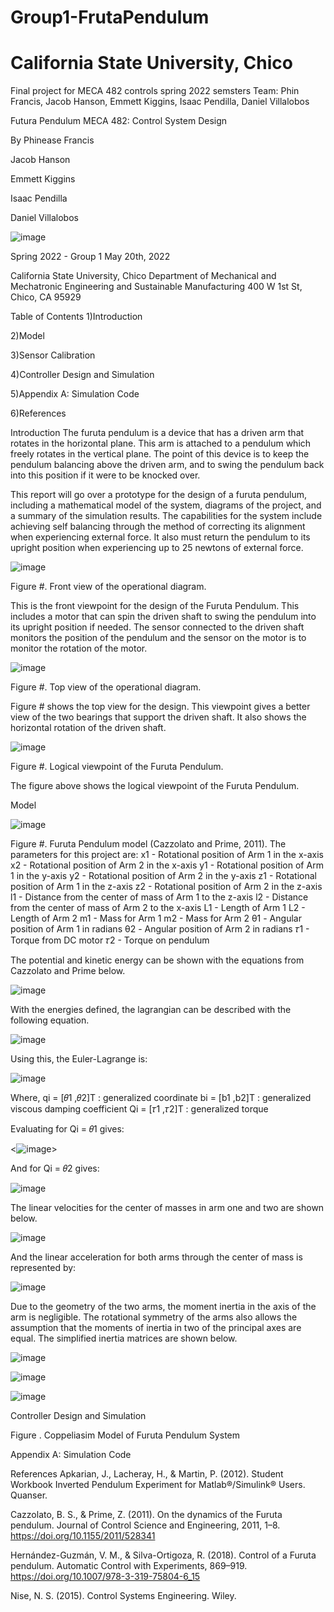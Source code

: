 # Group1-FrutaPendulum
# California State University, Chico
Final project for MECA 482 controls spring 2022 semsters 
Team: Phin Francis, Jacob Hanson, Emmett Kiggins, Isaac Pendilla, Daniel Villalobos
<p align="center">
 
    

Futura Pendulum
MECA 482: Control System Design

By
Phinease Francis
 
Jacob Hanson
 
Emmett Kiggins
 
Isaac Pendilla
 
Daniel Villalobos
<p align="center">

 ![image](https://user-images.githubusercontent.com/105892633/169450137-6e24e8ba-d512-4ff5-b310-f3945275c4e0.png)



Spring 2022 - Group 1
May 20th, 2022



California State University, Chico
Department of Mechanical and Mechatronic Engineering and Sustainable Manufacturing
400 W 1st St, Chico, CA 95929



 Table of Contents
 1)Introduction
 
 2)Model
 
 3)Sensor Calibration
 
 4)Controller Design and Simulation
 
 5)Appendix A: Simulation Code
 
 6)References




Introduction
The furuta pendulum is a device that has a driven arm that rotates in the horizontal plane. This arm is attached to a pendulum which freely rotates in the vertical plane. The point of this device is to keep the pendulum balancing above the driven arm, and to swing the pendulum back into this position if it were to be knocked over. 

This report will go over a prototype for the design of a furuta pendulum, including a mathematical model of the system, diagrams of the project, and a summary of the simulation results. The capabilities for the system include achieving self balancing through the method of correcting its alignment when experiencing external force. It also must return the pendulum to its upright position when experiencing up to 25 newtons of external force.

![image](https://user-images.githubusercontent.com/105892633/169450292-3e73d8a7-4b40-4b9a-8946-72b6630fbc39.png)


Figure #. Front view of the operational diagram.

This is the front viewpoint for the design of the Furuta Pendulum. This includes a motor that can spin the driven shaft to swing the pendulum into its upright position if needed. The sensor connected to the driven shaft monitors the position of the pendulum and the sensor on the motor is to monitor the rotation of the motor. 




![image](https://user-images.githubusercontent.com/105892633/169450324-f9d6e7b6-4f22-4570-857b-fecbe428339c.png)

Figure #. Top view of the operational diagram.

Figure # shows the top view for the design. This viewpoint gives a better view of the two bearings that support the driven shaft. It also shows the horizontal rotation of the driven shaft. 




![image](https://user-images.githubusercontent.com/105892633/169450358-aa3bb1c0-e850-4ada-a13b-6ab4740a0b95.png)




Figure #. Logical viewpoint of the Furuta Pendulum.

 The figure above shows the logical viewpoint of the Furuta Pendulum. 

Model




![image](https://user-images.githubusercontent.com/105892633/169450390-bc2b7d71-5fe5-4313-ac0e-4355bf284ee5.png)





Figure #. Furuta Pendulum model (Cazzolato and Prime, 2011).
The parameters for this project are:
x1 - Rotational position of Arm 1 in the x-axis
x2 - Rotational position of Arm 2 in the x-axis
y1 - Rotational position of Arm 1 in the y-axis
y2 - Rotational position of Arm 2 in the y-axis
z1 - Rotational position of Arm 1 in the z-axis
z2 - Rotational position of Arm 2 in the z-axis
l1 - Distance from the center of mass of Arm 1 to the z-axis
l2 - Distance from the center of mass of Arm 2 to the x-axis
L1 - Length of Arm 1
L2 - Length of Arm 2
m1 - Mass for Arm 1
m2 - Mass for Arm 2
θ1 - Angular position of Arm 1 in radians
θ2 - Angular position of Arm 2 in radians
𝜏1 - Torque from DC motor
𝜏2 - Torque on pendulum



The potential and kinetic energy can be shown with the equations from Cazzolato and Prime below.





![image](https://user-images.githubusercontent.com/105892633/169450466-2534fdf8-136b-4f53-9f96-8dbd256a1f83.png)


With the energies defined, the lagrangian can be described with the following equation.
 
![image](https://user-images.githubusercontent.com/105892633/169450502-5b28acf4-5efa-4895-9352-c2d1ff34244c.png)



Using this, the Euler-Lagrange is:



![image](https://user-images.githubusercontent.com/105892633/169450523-f15fb963-77a1-4fc6-ab3f-54d369fe1206.png)





Where,
qi = [𝜃1 ,𝜃2]T : generalized coordinate
bi = [b1 ,b2]T : generalized viscous damping coefficient
Qi = [𝜏1 ,𝜏2]T : generalized torque

Evaluating for Qi = 𝜃1 gives:


<![image](https://user-images.githubusercontent.com/105892633/169450898-5a098fe2-32a3-49b7-862f-776db5a7aa04.png)>



And for Qi = 𝜃2 gives:

![image](https://user-images.githubusercontent.com/105892633/169450923-12edbb44-c1b3-465f-8ef9-58fcf1f80285.png)


The linear velocities for the center of masses in arm one and two are shown below. 

![image](https://user-images.githubusercontent.com/105892633/169450959-beadc820-590e-4a42-afcb-4f2269afe91c.png)


And the linear acceleration for both arms through the center of mass is represented by:

![image](https://user-images.githubusercontent.com/105892633/169450984-85241185-66d8-441c-827c-f71e739183fc.png)





Due to the geometry of the two arms, the moment inertia in the axis of the arm is negligible. The rotational symmetry of the arms also allows the assumption that the moments of inertia in two of the principal axes are equal. The simplified inertia matrices are shown below.


![image](https://user-images.githubusercontent.com/105892633/169451015-c4b7291d-d426-44d9-a0f1-30ff4961045e.png)


![image](https://user-images.githubusercontent.com/105892633/169451032-b4466ceb-5ded-41f8-ae12-de967d1c925b.png)



![image](https://user-images.githubusercontent.com/105892633/169454801-5e1ac0e7-06d0-4e3e-ab3b-4084aed5f16f.png)




Controller Design and Simulation











Figure  . Coppeliasim Model of Furuta Pendulum System

Appendix A: Simulation Code




References
Apkarian, J., Lacheray, H., & Martin, P. (2012). Student Workbook Inverted Pendulum Experiment for Matlab®/Simulink® Users. Quanser.

 Cazzolato, B. S., & Prime, Z. (2011). On the dynamics of the Furuta pendulum. Journal of Control Science and Engineering, 2011, 1–8. https://doi.org/10.1155/2011/528341

 Hernández-Guzmán, V. M., & Silva-Ortigoza, R. (2018). Control of a Furuta pendulum. Automatic Control with Experiments, 869–919. https://doi.org/10.1007/978-3-319-75804-6_15

 Nise, N. S. (2015). Control Systems Engineering. Wiley. 





